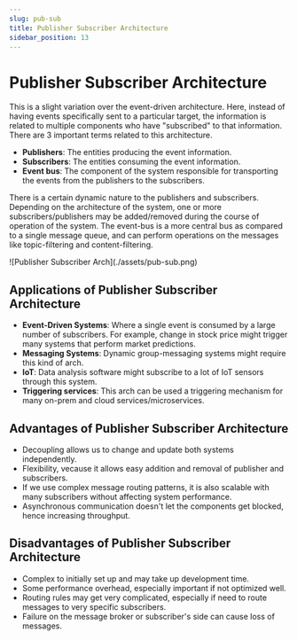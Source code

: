 ```yaml
---
slug: pub-sub
title: Publisher Subscriber Architecture
sidebar_position: 13
---
```


# Publisher Subscriber Architecture

This is a slight variation over the event-driven architecture. Here, instead of having events specifically sent to a particular target, the information is related to multiple components who have "subscribed" to that information. There are 3 important terms related to this architecture.

- **Publishers**: The entities producing the event information.
- **Subscribers**: The entities consuming the event information.
- **Event bus**: The component of the system responsible for transporting the events from the publishers to the subscribers.

There is a certain dynamic nature to the publishers and subscribers. Depending on the architecture of the system, one or more subscribers/publishers may be added/removed during the course of operation of the system. The event-bus is a more central bus as compared to a single message queue, and can perform operations on the messages like topic-filtering and content-filtering.

<div class="img-center">
![Publisher Subscriber Arch](./assets/pub-sub.png)
</div>

## Applications of Publisher Subscriber Architecture

- **Event-Driven Systems**: Where a single event is consumed by a large number of subscribers. For example, change in stock price might trigger many systems that perform market predictions.
- **Messaging Systems**: Dynamic group-messaging systems might require this kind of arch.
- **IoT**: Data analysis software might subscribe to a lot of IoT sensors through this system.
- **Triggering services**: This arch can be used a triggering mechanism for many on-prem and cloud services/microservices.

## Advantages of Publisher Subscriber Architecture

- Decoupling allows us to change and update both systems independently.
- Flexibility, vecause it allows easy addition and removal of publisher and subscribers.
- If we use complex message routing patterns, it is also scalable with many subscribers without affecting system performance.
- Asynchronous communication doesn't let the components get blocked, hence increasing throughput.

## Disadvantages of Publisher Subscriber Architecture

- Complex to initially set up and may take up development time.
- Some performance overhead, especially important if not optimized well.
- Routing rules may get very complicated, especially if need to route messages to very specific subscribers.
- Failure on the message broker or subscriber's side can cause loss of messages.
